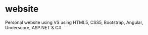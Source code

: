 # website
Personal website using VS using HTML5, CSS5, Bootstrap, Angular, Underscore, ASP.NET &amp; C# 
